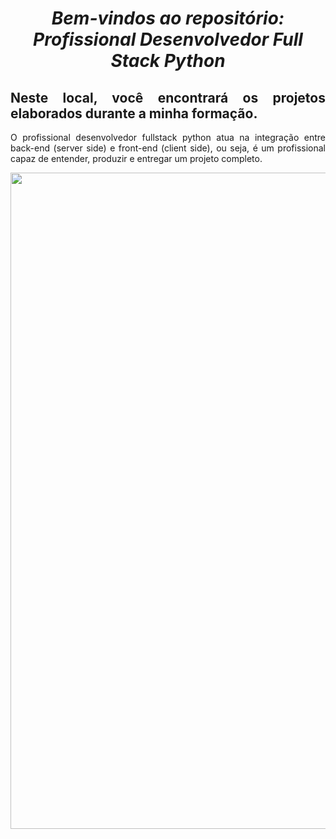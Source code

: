 <span align="center">

#  *Bem-vindos ao repositório: Profissional Desenvolvedor Full Stack Python*


</span>

<span align="justify">

## Neste local, você encontrará os projetos elaborados durante a minha formação.

O profissional desenvolvedor fullstack python atua na integração entre back-end (server side) e front-end (client side), ou seja, é um profissional capaz de entender, produzir e entregar um projeto completo.

</span>

<div align="center">
<img src="https://user-images.githubusercontent.com/111321791/208245844-01692703-5fe3-427b-b027-0c96d6f636b1.PNG" width="1050px" />

</div>

